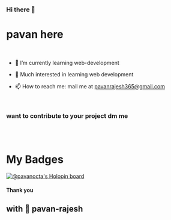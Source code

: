 ### Hi there 👋

# pavan here

  <br>
  
- 🌱 I’m currently learning web-development

- 💬 Much interested in learning web development

- 📫 How to reach me: mail me at pavanrajesh365@gmail.com

<br>

### want to contribute to your project dm me 
<br>
<br>
 
 <h1> My Badges </h1>
 
 
 
[![@pavanocta's Holopin board](https://holopin.me/pavanocta)](https://holopin.io/@pavanocta)



#### Thank you 



##  with 💖 pavan-rajesh


